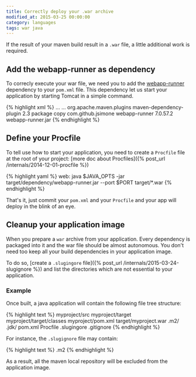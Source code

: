 ```yaml
---
title: Correctly deploy your .war archive
modified_at: 2015-03-25 00:00:00
category: languages
tags: war java
---
```


If the result of your maven build result in a `.war` file, a little additional
work is required.

## Add the webapp-runner as dependency

To correcly execute your war file, we need you to add the
[webapp-runner](https://github.com/jsimone/webapp-runner) dependency to your
`pom.xml` file. This dependency let us start your application by starting
Tomcat in a simple command.

{% highlight xml %}
<build>
  ...
  <plugins>
    ...
    <plugin>
      <groupId>org.apache.maven.plugins</groupId>
      <artifactId>maven-dependency-plugin</artifactId>
      <version>2.3</version>
      <executions>
        <execution>
          <phase>package</phase>
          <goals><goal>copy</goal></goals>
          <configuration>
            <artifactItems>
              <artifactItem>
                <groupId>com.github.jsimone</groupId>
                <artifactId>webapp-runner</artifactId>
                <version>7.0.57.2</version>
                <destFileName>webapp-runner.jar</destFileName>
              </artifactItem>
            </artifactItems>
          </configuration>
        </execution>
      </executions>
    </plugin>
  </plugins>
</build>
{% endhighlight %}

## Define your Procfile

To tell use how to start your application, you need to create a `Procfile` file
at the root of your project: [more doc about Procfiles]({% post_url /internals/2014-12-01-procfile %})

{% highlight yaml %}
web: java $JAVA_OPTS -jar target/dependency/webapp-runner.jar --port $PORT target/*.war
{% endhighlight %}

That's it, just commit your `pom.xml` and your `Procfile` and your app will
deploy in the blink of an eye.

## Cleanup your application image

When you prepare a `war` archive from your application. Every dependency is packaged
into it and the war file should be almost autonomous. You don't need too keep all your
build dependencies in your application image.

To do so, [create a `.slugingore` file]({% post_url /internals/2015-03-24-slugignore %}) and list the directories
which are not essential to your application.

### Example

Once built, a java application will contain the following file tree structure:

{% highlight text %}
myproject/src
myproject/target
myproject/target/classes
myproject/pom.xml
target/myproject.war
.m2/
.jdk/
pom.xml
Procfile
.slugingore
.gitignore
{% endhighlight %}

For instance, the `.slugignore` file may contain:

{% highlight text %}
.m2
{% endhighlight %}

As a result, all the maven local repository will be excluded from the
application image.
